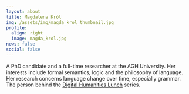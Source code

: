 ```yaml
---
layout: about
title: Magdalena Król
img: /assets/img/magda_krol_thumbnail.jpg
profile:
  align: right
  image: magda_krol.jpg
news: false
social: false
---
```




A PhD candidate and a full-time researcher at the AGH University. Her interests include formal semantics, logic and the philosophy of language. Her research concerns language change over time, especially grammar. The person behind the <a href="http://scriptores.pl/dhlunch/en/" target="_blank">Digital Humanities Lunch</a> series.
